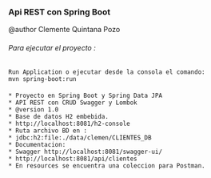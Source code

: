 ### Api REST con Spring Boot
@author Clemente Quintana Pozo

###### Para ejecutar el proyecto :
    Run Application o ejecutar desde la consola el comando:
    mvn spring-boot:run
####


    * Proyecto en Spring Boot y Spring Data JPA
    * API REST con CRUD Swagger y Lombok
    * @version 1.0
    * Base de datos H2 embebida.
    * http://localhost:8081/h2-console
    * Ruta archivo BD en :
    * jdbc:h2:file:./data/clemen/CLIENTES_DB
    * Documentacion:
    * Swagger http://localhost:8081/swagger-ui/
    * http://localhost:8081/api/clientes
    * En resources se encuentra una coleccion para Postman.


    
  